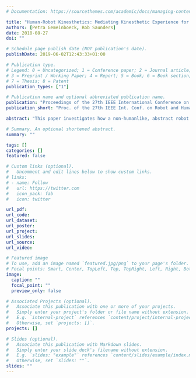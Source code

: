 ```yaml
---
# Documentation: https://sourcethemes.com/academic/docs/managing-content/

title: "Human-Robot Kinesthetics: Mediating Kinesthetic Experience for Designing Affective Non-humanlike Social Robots"
authors: [Petra Gemeinboeck, Rob Saunders]
date: 2018-08-27
doi: ""

# Schedule page publish date (NOT publication's date).
publishDate: 2019-06-02T12:43:33+01:00

# Publication type.
# Legend: 0 = Uncategorized; 1 = Conference paper; 2 = Journal article;
# 3 = Preprint / Working Paper; 4 = Report; 5 = Book; 6 = Book section;
# 7 = Thesis; 8 = Patent
publication_types: ["1"]

# Publication name and optional abbreviated publication name.
publication: "Proceedings of the 27th IEEE International Conference on Robot and Human Interactive Communication (RO-MAN) 2018, Nanjing, China, 27–31 August 2018"
publication_short: "Proc. of the 27th IEEE Int. Conf. on Robot and Human Interactive Communication (RO-MAN) 2018"

abstract: "This paper investigates how a non-humanlike, abstract robot can develop a social presence based on its capacity to move in delicate and dynamic ways. We outline our Performative Body Mapping (PBM) method for robot motion design and report on an audience study of our first robot prototype. These early results indicate support for our hypothesis that movement quality can imbue a robot with a distinct sense of affective agency, without the need for a humanlike or pet-like appearance. The paper embeds these accounts in an exploration of the connections between dance, motion design and knowledge translation along a trajectory of kinesthetic experience."

# Summary. An optional shortened abstract.
summary: ""

tags: []
categories: []
featured: false

# Custom links (optional).
#   Uncomment and edit lines below to show custom links.
# links:
# - name: Follow
#   url: https://twitter.com
#   icon_pack: fab
#   icon: twitter

url_pdf:
url_code:
url_dataset:
url_poster:
url_project:
url_slides:
url_source:
url_video:

# Featured image
# To use, add an image named `featured.jpg/png` to your page's folder. 
# Focal points: Smart, Center, TopLeft, Top, TopRight, Left, Right, BottomLeft, Bottom, BottomRight.
image:
  caption: ""
  focal_point: ""
  preview_only: false

# Associated Projects (optional).
#   Associate this publication with one or more of your projects.
#   Simply enter your project's folder or file name without extension.
#   E.g. `internal-project` references `content/project/internal-project/index.md`.
#   Otherwise, set `projects: []`.
projects: []

# Slides (optional).
#   Associate this publication with Markdown slides.
#   Simply enter your slide deck's filename without extension.
#   E.g. `slides: "example"` references `content/slides/example/index.md`.
#   Otherwise, set `slides: ""`.
slides: ""
---
```

